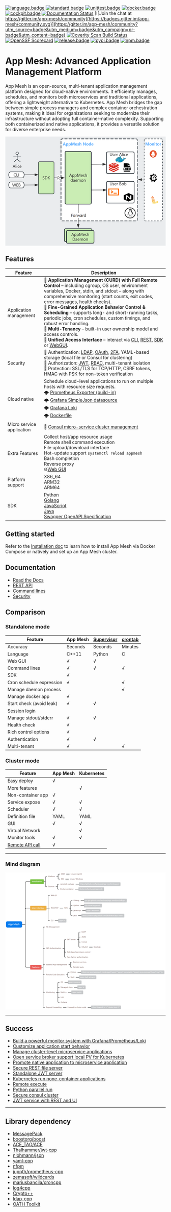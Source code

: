 ﻿[![language.badge]][language.url] [![standard.badge]][standard.url] [![unittest.badge]][unittest.url] [![docker.badge]][docker.url] [![cockpit.badge]][cockpit.url]
[![Documentation Status](https://readthedocs.org/projects/app-mesh/badge/?version=latest)](https://app-mesh.readthedocs.io/en/latest/?badge=latest) [![Join the chat at https://gitter.im/app-mesh/community](https://badges.gitter.im/app-mesh/community.svg)](https://gitter.im/app-mesh/community?utm_source=badge&utm_medium=badge&utm_campaign=pr-badge&utm_content=badge)
<a href="https://scan.coverity.com/projects/laoshanxi-app-mesh">
  <img alt="Coverity Scan Build Status"
       src="https://img.shields.io/coverity/scan/21528.svg"/>
</a>
[![OpenSSF Scorecard](https://api.securityscorecards.dev/projects/github.com/laoshanxi/app-mesh/badge)](https://api.securityscorecards.dev/projects/github.com/laoshanxi/app-mesh)
[![release.badge]][release.url] [![pypi.badge]][pypi.url] [![npm.badge]][npm.url]

# App Mesh: Advanced Application Management Platform

App Mesh is an open-source, multi-tenant application management platform designed for cloud-native environments. It efficiently manages, schedules, and monitors both microservices and traditional applications, offering a lightweight alternative to Kubernetes. App Mesh bridges the gap between simple process managers and complex container orchestration systems, making it ideal for organizations seeking to modernize their infrastructure without adopting full container-native complexity. Supporting both containerized and native applications, it provides a versatile solution for diverse enterprise needs.

<div align=center><img src="https://github.com/laoshanxi/picture/raw/master/appmesh/diagram.png" align=center /></div>

## Features

Feature | Description
---|---
Application management | 🧩 <b>Application Management (CURD) with Full Remote Control</b> – including cgroup, OS user, environment variables, Docker, stdin, and stdout – along with comprehensive monitoring (start counts, exit codes, error messages, health checks). <br> 🧩 <b>Fine-Grained Application Behavior Control & Scheduling</b> – supports long- and short-running tasks, periodic jobs, cron schedules, custom timings, and robust error handling. <br> 🧩 <b>Multi-Tenancy</b> –  built-in user ownership model and access controls. <br> 🧩 <b>Unified Access Interface</b> – interact via [CLI](https://app-mesh.readthedocs.io/en/latest/CLI.html), [REST](https://app-mesh.readthedocs.io/en/latest/Development.html#rest-apis), [SDK](https://github.com/laoshanxi/app-mesh/tree/main/src/sdk) or [WebGUI](https://github.com/laoshanxi/app-mesh-ui).<br>
Security |  🔐 Authentication: [LDAP](https://app-mesh.readthedocs.io/en/latest/LDAP.html), [OAuth](src/sdk/python/test/test_oauth2.py), [2FA](https://app-mesh.readthedocs.io/en/latest/MFA.html), YAML-based storage (local file or Consul for clustering) <br> 🔐 Authorization: [JWT](https://app-mesh.readthedocs.io/en/latest/JWT.html), [RBAC](https://app-mesh.readthedocs.io/en/latest/USER_ROLE.html), multi-tenant isolation <br> 🔐 Protection: SSL/TLS for TCP/HTTP, CSRF tokens, HMAC with PSK for non-token verification
Cloud native | Schedule cloud-level applications to run on multiple hosts with resource size requests. <br> 🌩️ [Prometheus Exporter (build-in)](https://app-mesh.readthedocs.io/en/latest/PROMETHEUS.html) <br> 🌩️ [Grafana SimpleJson datasource](https://app-mesh.readthedocs.io/en/latest/GrafanaDataSource.html) <br> 🌩️ [Grafana Loki](https://app-mesh.readthedocs.io/en/latest/Loki.html) <br>🌩️ [Dockerfile](https://github.com/laoshanxi/app-mesh/blob/main/Dockerfile)
Micro service application | 🧱 [Consul micro-service cluster management](https://app-mesh.readthedocs.io/en/latest/CONSUL.html)
Extra Features | Collect host/app resource usage <br> Remote shell command execution <br> File upload/download interface <br> Hot-update support `systemctl reload appmesh` <br> Bash completion <br> Reverse proxy <br> 🌐[Web GUI](https://github.com/laoshanxi/app-mesh-ui)
Platform support | X86_64 <br> ARM32 <br> ARM64
SDK | [Python](https://app-mesh.readthedocs.io/en/latest/api/appmesh_client.html) <br> [Golang](https://github.com/laoshanxi/app-mesh/blob/main/src/sdk/go/appmesh_client.go) <br> [JavaScript](https://www.npmjs.com/package/appmesh) <br> [Java](https://github.com/laoshanxi/app-mesh/packages/2227502) <br> [Swagger OpenAPI Specification](https://petstore.swagger.io/?url=https://raw.githubusercontent.com/laoshanxi/app-mesh/main/src/daemon/rest/openapi.yaml)

## Getting started

Refer to the [Installation doc](https://app-mesh.readthedocs.io/en/latest/Install.html) to learn how to install App Mesh via Docker Compose or natively and set up an App Mesh cluster.

## Documentation

- [Read the Docs](https://app-mesh.readthedocs.io/)
- [REST API](https://app-mesh.readthedocs.io/en/latest/Development.html#rest-apis)
- [Command lines](https://app-mesh.readthedocs.io/en/latest/CLI.html)
- [Security](https://app-mesh.readthedocs.io/en/latest/Security.html)

## Comparison

### Standalone mode

| Feature                  | App Mesh | [Supervisor](http://supervisord.org/) | [crontab](https://crontab.guru/) |
| ------------------------ | -------- | ------------------------------------- | -------------------------------- |
| Accuracy                 | Seconds  | Seconds                               | Minutes                          |
| Language                 | C++11    | Python                                | C                                |
| Web GUI                  | √        | √                                     |
| Command lines            | √        | √                                     | √                                |
| SDK                      | √        |                                       |
| Cron schedule expression | √        |                                       | √                                |
| Manage daemon process    |          |                                       | √                                |
| Manage docker app        | √        |                                       |
| Start check (avoid leak) | √        | √                                     |
| Session login            |          |                                       |
| Manage stdout/stderr     | √        | √                                     |
| Health check             | √        |                                       |
| Rich control options     | √        |                                       |
| Authentication           | √        | √                                     |
| Multi-tenant             | √        |                                       | √                                |

### Cluster mode

| Feature           | App Mesh | Kubernetes |
| ----------------- | -------- | ---------- |
| Easy deploy       | √        |
| More features     |          | √          |
| Non-container app | √        |
| Service expose    | √        | √          |
| Scheduler         | √        | √          |
| Definition file   | YAML     | YAML       |
| GUI               | √        | √          |
| Virtual Network   |          | √          |
| Monitor tools     | √        | √          |
| [Remote API call](https://app-mesh.readthedocs.io/en/latest/RemoteTask.html)   | √        |            |

---

### Mind diagram

![mind-diagram](https://github.com/laoshanxi/picture/raw/master/appmesh/mind.png)

---

## Success

- [Build a powerful monitor system with Grafana/Prometheus/Loki](https://app-mesh.readthedocs.io/en/latest/success/build_powerful_monitor_system_with_Grafana_Prometheus_Loki.html)
- [Customize application start behavior](https://app-mesh.readthedocs.io/en/latest/success/customize_app_startup_behavior.html)
- [Manage cluster-level microservice applications](https://app-mesh.readthedocs.io/en/latest/success/manage_cluster_level_microservice_applications.html)
- [Open service broker support local PV for Kubernetes](https://app-mesh.readthedocs.io/en/latest/success/open_service_broker_support_local_pv_for_K8S.html)
- [Promote native application to microservice application](https://app-mesh.readthedocs.io/en/latest/success/promote_native_app_to_microservice_app.html)
- [Secure REST file server](https://app-mesh.readthedocs.io/en/latest/success/secure_REST_file_server.html)
- [Standalone JWT server](https://app-mesh.readthedocs.io/en/latest/success/standalone_JWT_server.html)
- [Kubernetes run none-container applications](https://app-mesh.readthedocs.io/en/latest/success/kubernetes_run_native_application.html)
- [Remote execute](https://app-mesh.readthedocs.io/en/latest/success/remote_run_cli_and_python.html)
- [Python parallel run](https://app-mesh.readthedocs.io/en/latest/success/python_parallel_run.html)
- [Secure consul cluster](https://app-mesh.readthedocs.io/en/latest/success/secure_consul_cluster.html)
- [JWT service with REST and UI](https://github.com/laoshanxi/app-mesh/blob/main/script/docker-compose-auth-service.yaml)

---

## Library dependency

- [MessagePack](https://msgpack.org/)
- [boostorg/boost](https://github.com/boostorg/boost)
- [ACE_TAO/ACE](https://github.com/DOCGroup/ACE_TAO)
- [Thalhammer/jwt-cpp](https://github.com/Thalhammer/jwt-cpp)
- [nlohmann/json](https://json.nlohmann.me)
- [yaml-cpp](https://github.com/jbeder/yaml-cpp)
- [nfpm](https://github.com/goreleaser/nfpm)
- [jupp0r/prometheus-cpp](https://github.com/jupp0r/prometheus-cpp)
- [zemasoft/wildcards](https://github.com/zemasoft/wildcards)
- [mariusbancila/croncpp](https://github.com/mariusbancila/croncpp)
- [log4cpp](http://log4cpp.sourceforge.net)
- [Crypto++](https://www.cryptopp.com)
- [ldap-cpp](https://github.com/AndreyBarmaley/ldap-cpp)
- [OATH Toolkit](http://www.nongnu.org/oath-toolkit/liboath-api)

[language.url]:   https://isocpp.org/
[language.badge]: https://img.shields.io/badge/language-C++-blue.svg
[standard.url]:   https://en.wikipedia.org/wiki/C%2B%2B#Standardization
[standard.badge]: https://img.shields.io/badge/C%2B%2B-11%2F14%2F17-blue.svg
[release.url]:    https://github.com/laoshanxi/app-mesh/releases
[release.badge]:  https://img.shields.io/github/v/release/laoshanxi/app-mesh?label=Github%20package
[docker.url]:     https://hub.docker.com/repository/docker/laoshanxi/appmesh
[docker.badge]:   https://img.shields.io/docker/pulls/laoshanxi/appmesh.svg
[cockpit.url]:    https://github.com/laoshanxi/app-mesh-ui
[cockpit.badge]:  https://img.shields.io/badge/Cockpit-app--mesh--ui-blue?logo=appveyor
[unittest.url]:   https://github.com/catchorg/Catch2
[unittest.badge]: https://img.shields.io/badge/UnitTest-Catch2-blue?logo=appveyor
[pypi.badge]: https://img.shields.io/pypi/v/appmesh?label=PyPI%3Aappmesh
[pypi.url]: https://pypi.org/project/appmesh/
[npm.badge]: https://img.shields.io/npm/v/appmesh?label=npm%3Aappmesh
[npm.url]: https://www.npmjs.com/package/appmesh
